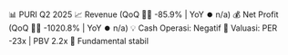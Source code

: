 📊 PURI Q2 2025
📈 Revenue (QoQ 🔻🔴 -85.9% | YoY ⏺️ n/a)
💰 Net Profit (QoQ 🔻🔴 -1020.8% | YoY ⏺️ n/a)
💡 Cash Operasi: Negatif
🧮 Valuasi: PER -23x | PBV 2.2x
🧱 Fundamental stabil

